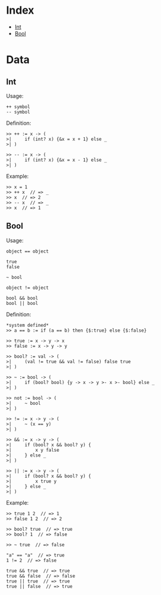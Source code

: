 # Index
- [Int](#int)
- [Bool](#bool)

# Data

<a id = "int"></a>
## Int
Usage:
```
++ symbol
-- symbol
```

Definition:
```
>> ++ := x -> (
>|     if (int? x) {&x = x + 1} else _
>| )

>> -- := x -> (
>|     if (int? x) {&x = x - 1} else _
>| )
```

Example:
```
>> x = 1
>> ++ x  // => _
>> x  // => 2
>> -- x  // => _
>> x  // => 1
```

<a id = "bool"></a>
## Bool
Usage:
```
object == object

true
false

~ bool

object != object

bool && bool
bool || bool
```

Definition:
```
*system defined*
>> a == b := if (a == b) then {$:true} else {$:false}

>> true := x -> y -> x
>> false := x -> y -> y

>> bool? := val -> (
>|     (val != true && val != false) false true
>| )

>> ~ := bool -> (
>|     if (bool? bool) {y -> x -> y >- x >- bool} else _
>| )

>> not := bool -> (
>|     ~ bool
>| )

>> != := x -> y -> (
>|     ~ (x == y)
>| )

>> && := x -> y -> (
>|     if (bool? x && bool? y) {
>|         x y false
>|     } else _
>| )

>> || := x -> y -> (
>|     if (bool? x && bool? y) {
>|         x true y
>|     } else _
>| )
```

Example:
```
>> true 1 2  // => 1
>> false 1 2  // => 2

>> bool? true  // => true
>> bool? 1  // => false

>> ~ true  // => false

"a" == "a"  // => true
1 != 2  // => false

true && true  // => true
true && false  // => false
true || true  // => true
true || false  // => true
```